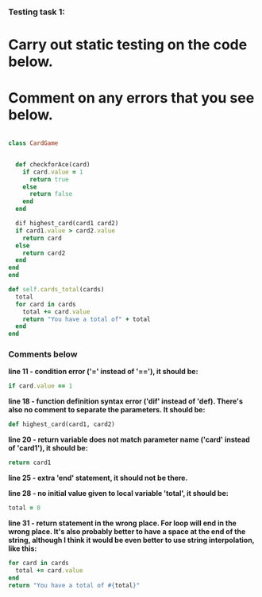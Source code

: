 ### Testing task 1:

# Carry out static testing on the code below.
# Comment on any errors that you see below.
```ruby

class CardGame


  def checkforAce(card)
    if card.value = 1
      return true
    else
      return false
    end
  end

  dif highest_card(card1 card2)
  if card1.value > card2.value
    return card
  else
    return card2
  end
end
end

def self.cards_total(cards)
  total
  for card in cards
    total += card.value
    return "You have a total of" + total
  end
end
```

### Comments below

**line 11 - condition error ('=' instead of '=='), it should be:**
```ruby
if card.value == 1
```
**line 18 - function definition syntax error ('dif' instead of 'def). There's also no comment to separate
the parameters. It should be:**
```ruby
def highest_card(card1, card2)
```
**line 20 - return variable does not match parameter name ('card' instead of 'card1'), it should be:**
```ruby
return card1
```
**line 25 - extra 'end' statement, it should not be there.**

**line 28 - no initial value given to local variable 'total', it should be:**
```ruby
total = 0
```
**line 31 - return statement in the wrong place. For loop will end in the wrong place. It's also
probably better to have a space at the end of the string, although I think it would be even better
to use string interpolation, like this:**
```ruby
for card in cards
  total += card.value
end
return "You have a total of #{total}"
```

